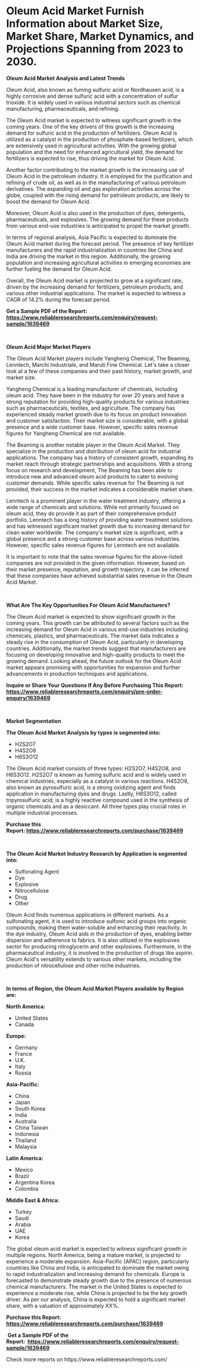 <p><h1>Oleum Acid Market Furnish Information about Market Size, Market Share, Market Dynamics, and Projections Spanning from 2023 to 2030.</h1></p><p><strong>Oleum Acid Market Analysis and Latest Trends</strong></p>
<p><p>Oleum Acid, also known as fuming sulfuric acid or Nordhausen acid, is a highly corrosive and dense sulfuric acid with a concentration of sulfur trioxide. It is widely used in various industrial sectors such as chemical manufacturing, pharmaceuticals, and refining.</p><p>The Oleum Acid market is expected to witness significant growth in the coming years. One of the key drivers of this growth is the increasing demand for sulfuric acid in the production of fertilizers. Oleum Acid is utilized as a catalyst in the production of phosphate-based fertilizers, which are extensively used in agricultural activities. With the growing global population and the need for enhanced agricultural yield, the demand for fertilizers is expected to rise, thus driving the market for Oleum Acid.</p><p>Another factor contributing to the market growth is the increasing use of Oleum Acid in the petroleum industry. It is employed for the purification and refining of crude oil, as well as in the manufacturing of various petroleum derivatives. The expanding oil and gas exploration activities across the globe, coupled with the rising demand for petroleum products, are likely to boost the demand for Oleum Acid.</p><p>Moreover, Oleum Acid is also used in the production of dyes, detergents, pharmaceuticals, and explosives. The growing demand for these products from various end-use industries is anticipated to propel the market growth.</p><p>In terms of regional analysis, Asia Pacific is expected to dominate the Oleum Acid market during the forecast period. The presence of key fertilizer manufacturers and the rapid industrialization in countries like China and India are driving the market in this region. Additionally, the growing population and increasing agricultural activities in emerging economies are further fueling the demand for Oleum Acid.</p><p>Overall, the Oleum Acid market is projected to grow at a significant rate, driven by the increasing demand for fertilizers, petroleum products, and various other industrial applications. The market is expected to witness a CAGR of 14.2% during the forecast period.</p></p>
<p><strong>Get a Sample PDF of the Report:&nbsp; <a href="https://www.reliableresearchreports.com/enquiry/request-sample/1639469">https://www.reliableresearchreports.com/enquiry/request-sample/1639469</a></strong></p>
<p>&nbsp;</p>
<p><strong>Oleum Acid Major Market Players</strong></p>
<p><p>The Oleum Acid Market players include Yangheng Chemical, The Beaming, Lenntech, Marchi Industriale, and Maruti Fine Chemical. Let's take a closer look at a few of these companies and their past history, market growth, and market size.</p><p>Yangheng Chemical is a leading manufacturer of chemicals, including oleum acid. They have been in the industry for over 20 years and have a strong reputation for providing high-quality products for various industries such as pharmaceuticals, textiles, and agriculture. The company has experienced steady market growth due to its focus on product innovation and customer satisfaction. Their market size is considerable, with a global presence and a wide customer base. However, specific sales revenue figures for Yangheng Chemical are not available.</p><p>The Beaming is another notable player in the Oleum Acid Market. They specialize in the production and distribution of oleum acid for industrial applications. The company has a history of consistent growth, expanding its market reach through strategic partnerships and acquisitions. With a strong focus on research and development, The Beaming has been able to introduce new and advanced oleum acid products to cater to evolving customer demands. While specific sales revenue for The Beaming is not provided, their success in the market indicates a considerable market share.</p><p>Lenntech is a prominent player in the water treatment industry, offering a wide range of chemicals and solutions. While not primarily focused on oleum acid, they do provide it as part of their comprehensive product portfolio. Lenntech has a long history of providing water treatment solutions and has witnessed significant market growth due to increasing demand for clean water worldwide. The company's market size is significant, with a global presence and a strong customer base across various industries. However, specific sales revenue figures for Lenntech are not available.</p><p>It is important to note that the sales revenue figures for the above-listed companies are not provided in the given information. However, based on their market presence, reputation, and growth trajectory, it can be inferred that these companies have achieved substantial sales revenue in the Oleum Acid Market.</p></p>
<p>&nbsp;</p>
<p><strong>What Are The Key Opportunities For Oleum Acid Manufacturers?</strong></p>
<p><p>The Oleum Acid market is expected to show significant growth in the coming years. This growth can be attributed to several factors such as the increasing demand for Oleum Acid in various end-use industries including chemicals, plastics, and pharmaceuticals. The market data indicates a steady rise in the consumption of Oleum Acid, particularly in developing countries. Additionally, the market trends suggest that manufacturers are focusing on developing innovative and high-quality products to meet the growing demand. Looking ahead, the future outlook for the Oleum Acid market appears promising with opportunities for expansion and further advancements in production techniques and applications.</p></p>
<p><strong>Inquire or Share Your Questions If Any Before Purchasing This Report: <a href="https://www.reliableresearchreports.com/enquiry/pre-order-enquiry/1639469">https://www.reliableresearchreports.com/enquiry/pre-order-enquiry/1639469</a></strong></p>
<p>&nbsp;</p>
<p><strong>Market Segmentation</strong></p>
<p><strong>The Oleum Acid Market Analysis by types is segmented into:</strong></p>
<p><ul><li>H2S2O7</li><li>H4S2O8</li><li>H6S3O12</li></ul></p>
<p><p>The Oleum Acid market consists of three types: H2S2O7, H4S2O8, and H6S3O12. H2S2O7 is known as fuming sulfuric acid and is widely used in chemical industries, especially as a catalyst in various reactions. H4S2O8, also known as pyrosulfuric acid, is a strong oxidizing agent and finds application in manufacturing dyes and drugs. Lastly, H6S3O12, called tripyrosulfuric acid, is a highly reactive compound used in the synthesis of organic chemicals and as a desiccant. All three types play crucial roles in multiple industrial processes.</p></p>
<p><strong>Purchase this Report:&nbsp;<a href="https://www.reliableresearchreports.com/purchase/1639469">https://www.reliableresearchreports.com/purchase/1639469</a></strong></p>
<p>&nbsp;</p>
<p><strong>The Oleum Acid Market Industry Research by Application is segmented into:</strong></p>
<p><ul><li>Sulfonating Agent</li><li>Dye</li><li>Explosive</li><li>Nitrocellulose</li><li>Drug</li><li>Other</li></ul></p>
<p><p>Oleum Acid finds numerous applications in different markets. As a sulfonating agent, it is used to introduce sulfonic acid groups into organic compounds, making them water-soluble and enhancing their reactivity. In the dye industry, Oleum Acid aids in the production of dyes, enabling better dispersion and adherence to fabrics. It is also utilized in the explosives sector for producing nitroglycerin and other explosives. Furthermore, in the pharmaceutical industry, it is involved in the production of drugs like aspirin. Oleum Acid's versatility extends to various other markets, including the production of nitrocellulose and other niche industries.</p></p>
<p>&nbsp;</p>
<p><strong>In terms of Region, the Oleum Acid Market Players available by Region are:</strong></p>
<p>
    <p> <strong> North America: </strong>
        <ul>
            <li>United States</li>
            <li>Canada</li>
        </ul>
        </p> 
    <p> <strong> Europe: </strong>
        <ul>
            <li>Germany</li>
            <li>France</li>
            <li>U.K.</li>
            <li>Italy</li>
            <li>Russia</li>
        </ul>
        </p> 
    <p> <strong> Asia-Pacific: </strong>
        <ul>
            <li>China</li>
            <li>Japan</li>
            <li>South Korea</li>
            <li>India</li>
            <li>Australia</li>
            <li>China Taiwan</li>
            <li>Indonesia</li>
            <li>Thailand</li>
            <li>Malaysia</li>
        </ul>
        </p> 
    <p> <strong> Latin America: </strong>
        <ul>
            <li>Mexico</li>
            <li>Brazil</li>
            <li>Argentina Korea</li>
            <li>Colombia</li>
        </ul>
        </p> 
    <p> <strong> Middle East & Africa: </strong>
        <ul>
            <li>Turkey</li>
            <li>Saudi</li>
            <li>Arabia</li>
            <li>UAE</li>
            <li>Korea</li>
        </ul>
    </p>
    </p>
<p><p>The global oleum acid market is expected to witness significant growth in multiple regions. North America, being a mature market, is projected to experience a moderate expansion. Asia-Pacific (APAC) region, particularly countries like China and India, is anticipated to dominate the market owing to rapid industrialization and increasing demand for chemicals. Europe is forecasted to demonstrate steady growth due to the presence of numerous chemical manufacturers. The market in the United States is expected to experience a moderate rise, while China is projected to be the key growth driver. As per our analysis, China is expected to hold a significant market share, with a valuation of approximately XX%.</p></p>
<p><strong>Purchase this Report: <a href="https://www.reliableresearchreports.com/purchase/1639469">https://www.reliableresearchreports.com/purchase/1639469</a></strong></p>
<p>&nbsp;<strong>Get a Sample PDF of the Report:&nbsp;&nbsp;<a href="https://www.reliableresearchreports.com/enquiry/request-sample/1639469">https://www.reliableresearchreports.com/enquiry/request-sample/1639469</a></strong></p>
<p><strong></strong></p>
<p>Check more reports on https://www.reliableresearchreports.com/</p>